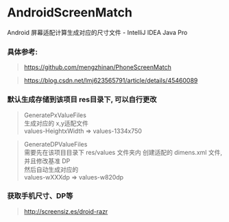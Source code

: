 # AndroidScreenMatch
Android 屏幕适配计算生成对应的尺寸文件 - IntelliJ IDEA Java Pro


### 具体参考:

> https://github.com/mengzhinan/PhoneScreenMatch

> https://blog.csdn.net/lmj623565791/article/details/45460089

### 默认生成存储到该项目 res目录下, 可以自行更改

> GeneratePxValueFiles
> </br>生成对应的 x,y适配文件
> </br>values-HeightxWidth => values-1334x750


> GenerateDPValueFiles
> </br>需要先在该项目目录下 res/values 文件夹内 创建适配的 dimens.xml 文件, 并且修改基准 DP
> </br>然后自动生成对应的 
> </br>values-wXXXdp => values-w820dp

### 获取手机尺寸、DP等

> http://screensiz.es/droid-razr